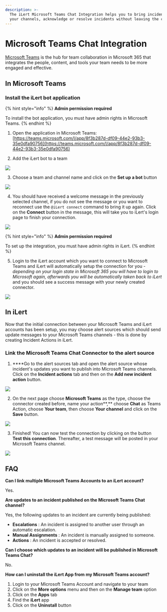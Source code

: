 ```yaml
---
description: >-
  The iLert Microsoft Teams Chat Integration helps you to bring incidents into
  your channels, acknowledge or resolve incidents without leaving the chat.
---
```


# Microsoft Teams Chat Integration

[Microsoft Teams](https://www.microsoft.com/en-ww/microsoft-teams/group-chat-software) is the hub for team collaboration in Microsoft 365 that integrates the people, content, and tools your team needs to be more engaged and effective.

## In Microsoft Teams <a id="in-microsoft-teams"></a>

### Install the iLert bot application

{% hint style="info" %}
**Admin permission required**

To install the bot application, you must have admin rights in Microsoft Teams.
{% endhint %}

1. Open the application in Microsoft Teams: [https://teams.microsoft.com/l/app/8f3b287d-df09-44e2-93b3-35e0dfa90756](https://teams.microsoft.com/l/app/8f3b287d-df09-44e2-93b3-35e0dfa90756)

2. Add the iLert bot to a team

![](../../.gitbook/assets/general__demo____microsoft_teams%20%281%29.png)

3. Choose a team and channel name and click on the **Set up a bot** button

![](../../.gitbook/assets/general__demo____microsoft_teams%20%282%29.png)

4. You should have received a welcome message in the previously selected channel, if you do not see the message or you want to reconnect use the `@iLert connect` command  to bring it up again. Click on the **Connect** button in the message, this will take you to iLert's login page to finish your connection.

![](../../.gitbook/assets/general__demo____microsoft_teams.png)

{% hint style="info" %}
**Admin permission required**

To set up the integration, you must have admin rights in iLert.
{% endhint %}

5. Login to the iLert account which you want to connect to Microsoft Teams and iLert will automatically setup the connection for you - _depending on your login state in Microsoft 365 you will have to login to Microsoft again, afterwards you will be automatically taken back to iLert_ and you should see a success message with your newly created connector.

![](../../.gitbook/assets/ilert%20%2898%29.png)

## In iLert <a id="in-ilert"></a>

Now that the initial connection between your Microsoft Teams and iLert accounts has been setup, you may choose alert sources which should send update messages to your Microsoft Teams channels - this is done by creating Incident Actions in iLert.

### Link the Microsoft Teams Chat Connector to the alert source <a id="link-the-microsoft-teams-chat-connector-to-the-alert-source"></a>

1. ****Go to the alert sources tab and open the alert source whose incident's updates you want to publish into Microsoft Teams channels. Click on the **Incident actions** tab and then on the **Add new incident action** button.

![](../../.gitbook/assets/screenshot_16_03_21__16_04.png)

2. On the next page choose **Microsoft Teams** as the type, choose the connector created before, name your action**,** choose **Chat** as Teams Action, choose **Your team**, then choose **Your channel** and click on the **Save** button.

![](../../.gitbook/assets/ilert%20%2897%29.png)

3. Finished! You can now test the connection by clicking on the button **Test this connection**. Thereafter, a test message will be posted in your Microsoft Teams channel.

![](../../.gitbook/assets/general__roman____microsoft_teams.png)

## FAQ <a id="faq"></a>

**Can I link multiple Microsoft Teams Accounts to an iLert account?**

Yes.

**Are updates to an incident published on the Microsoft Teams Chat channel?**

Yes, the following updates to an incident are currently being published:

* **Escalations** : An incident is assigned to another user through an automatic escalation.
* **Manual Assignments** : An incident is manually assigned to someone.
* **Actions** : An incident is accepted or resolved.

**Can I choose which updates to an incident will be published in Microsoft Teams Chat?**

No.

**How can I uninstall the iLert App from my Microsoft Teams account?**

1. Login to your Microsoft Teams Account and navigate to your team 
2. Click on the **More options** menu and then on the **Manage team** option
3. Click on the **Apps** tab
4. Find the **iLert** app
5. Click on the **Uninstall** button

